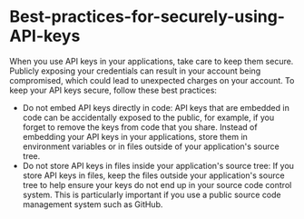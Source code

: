 # Best-practices-for-securely-using-API-keys

When you use API keys in your applications, take care to keep them secure. Publicly exposing your credentials can result in your account being compromised, which could lead to unexpected charges on your account. To keep your API keys secure, follow these best practices:
* Do not embed API keys directly in code: API keys that are embedded in code can be accidentally exposed to the public, for example, if you forget to remove the keys from code that you share. Instead of embedding your API keys in your applications, store them in environment variables or in files outside of your application's source tree.
* Do not store API keys in files inside your application's source tree: If you store API keys in files, keep the files outside your application's source tree to help ensure your keys do not end up in your source code control system. This is particularly important if you use a public source code management system such as GitHub.